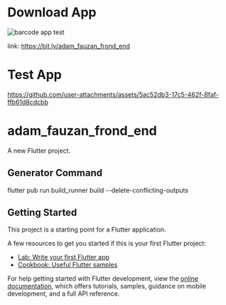 # Download App
![barcode app test](https://github.com/user-attachments/assets/9e8cecf6-cfe7-4c8f-a594-49876126eaa8)

link: https://bit.ly/adam_fauzan_frond_end 
# Test App
https://github.com/user-attachments/assets/5ac52db3-17c5-462f-8faf-ffb61d8cdcbb

# adam_fauzan_frond_end

A new Flutter project.

## Generator Command

flutter pub run build_runner build --delete-conflicting-outputs

## Getting Started

This project is a starting point for a Flutter application.

A few resources to get you started if this is your first Flutter project:

- [Lab: Write your first Flutter app](https://docs.flutter.dev/get-started/codelab)
- [Cookbook: Useful Flutter samples](https://docs.flutter.dev/cookbook)

For help getting started with Flutter development, view the
[online documentation](https://docs.flutter.dev/), which offers tutorials,
samples, guidance on mobile development, and a full API reference.
